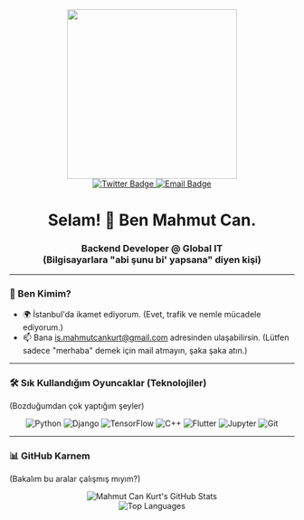 <div id="header" align="center">
  <img src="https://media.tenor.com/yv-R6A21l8kAAAAC/aykut-elmas-dans-ediyor-aykut-elmas.gif" width="300"/>
</div>

<div id="badges" align="center">
  <a href="https://twitter.com/mahmutexe">
    <img src="https://img.shields.io/badge/Twitter'da%20Bana%20Ulaş-%40mahmutexe-1DA1F2?style=for-the-badge&logo=twitter&logoColor=white" alt="Twitter Badge"/>
  </a>
  <a href="mailto:is.mahmutcankurt@gmail.com">
    <img src="https://img.shields.io/badge/Mail%20At%20(Spam%20Atma)-is.mahmutcankurt@gmail.com-D14836?style=for-the-badge&logo=gmail&logoColor=white" alt="Email Badge"/>
  </a>
</div>

<h1 align="center">
  Selam! 👋 Ben Mahmut Can.
</h1>
<h3 align="center">
  Backend Developer @ Global IT
  <br>
  (Bilgisayarlara "abi şunu bi' yapsana" diyen kişi)
</h3>

---

### 🤔 Ben Kimim?

* 🌍 İstanbul'da ikamet ediyorum. (Evet, trafik ve nemle mücadele ediyorum.)
* 📫 Bana [is.mahmutcankurt@gmail.com](mailto:is.mahmutcankurt@gmail.com) adresinden ulaşabilirsin. (Lütfen sadece "merhaba" demek için mail atmayın, şaka şaka atın.)

---

### 🛠️ Sık Kullandığım Oyuncaklar (Teknolojiler)

(Bozduğumdan çok yaptığım şeyler)

<div align="center">
  <img src="https://img.shields.io/badge/Python-3776AB?style=for-the-badge&logo=python&logoColor=white" alt="Python"/>
  <img src="https://img.shields.io/badge/Django-092E20?style=for-the-badge&logo=django&logoColor=white" alt="Django"/>
  <img src="https://img.shields.io/badge/TensorFlow-FF6F00?style=for-the-badge&logo=tensorflow&logoColor=white" alt="TensorFlow"/>
  <img src="https://img.shields.io/badge/C%2B%2B-00599C?style=for-the-badge&logo=c%2B%2B&logoColor=white" alt="C++"/>
  <img src="https://img.shields.io/badge/Flutter-02569B?style=for-the-badge&logo=flutter&logoColor=white" alt="Flutter"/>
  <img src="https://img.shields.io/badge/Jupyter-F37626?style=for-the-badge&logo=jupyter&logoColor=white" alt="Jupyter"/>
  <img src="https://img.shields.io/badge/Git-F05032?style=for-the-badge&logo=git&logoColor=white" alt="Git"/>
</div>

---

### 📊 GitHub Karnem

(Bakalım bu aralar çalışmış mıyım?)

<div align="center">
  
  <img src="https://github-readme-stats.vercel.app/api?username=GrandMasterMaho&show_icons=true&theme=tokyonight&include_all_commits=true&count_private=true" alt="Mahmut Can Kurt's GitHub Stats"/>
  
  <br/>
  
  <img src="https://github-readme-stats.vercel.app/api/top-langs/?username=mahmutcankurt&layout=compact&theme=tokyonight" alt="Top Languages"/>
  
</div>
